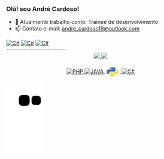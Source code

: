 ### Olá! sou André Cardoso!


- 🔭 Atualmente trabalho como: Trainee de desenvolvimento
- 📫 Contato e-mail: andre_cardoso19@outlook.com
<div>
  <a href="https://www.twitch.tv/andre_ancara" target="_blank"><img align="center" alt="C#" height="30" width="90" src="https://img.shields.io/badge/Twitch-9146FF?style=for-the-badge&logo=twitch&logoColor=white" target="_blank"></a>
  <a href="https://www.linkedin.com/in/andr%C3%A9-cardoso-arag%C3%A3o-a42493219" target="_blank"><img align="center" alt="C#" height="30" width="90" src="https://img.shields.io/badge/-LinkedIn-%230077B5?style=for-the-badge&logo=linkedin&logoColor=white" target="_blank"></a> 
  <a href="https://www.youtube.com/channel/UCRrKy4DqTPIRmGV7Me4yDhw" target="_blank"><img align="center" alt="C#" height="30" width="90" src="https://img.shields.io/badge/YouTube-FF0000?style=for-the-badge&logo=youtube&logoColor=white" target="_blank"></a>
</div>
-------------------------
<div align="center">
  
  <a href="https://github.com/andrecardoso19">
  <img height="180em" src="https://github-readme-stats.vercel.app/api?username=andrecardoso19&count_private=true&show_icons=true&theme=dark"/>
  <img height="180em" src="https://github-readme-stats.vercel.app/api/top-langs/?username=andrecardoso19&layout=compact&show_icons=true&theme=dark"/>
</div>
  
<div align="center" style="display: inline_block"><br>
  <img align="center" alt="PHP" height="30" width="60" src="https://img.shields.io/badge/PHP-777BB4?style=for-the-badge&logo=php&logoColor=white">
  <img align="center" alt="JAVA" height="30" width="80" src="https://img.shields.io/badge/Java-ED8B00?style=for-the-badge&logo=java&logoColor=white">
  <img align="center" alt="Python" height="30" width="40" src="https://raw.githubusercontent.com/devicons/devicon/master/icons/python/python-original.svg">
  <img align="center" alt="C#" height="30" width="60" src="https://img.shields.io/badge/C%23-239120?style=for-the-badge&logo=c-sharp&logoColor=white">
</div>
  
  ![Snake animation](https://github.com/rafaballerini/rafaballerini/blob/output/github-contribution-grid-snake.svg)
